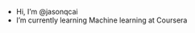 - Hi, I’m @jasonqcai
- I’m currently learning Machine learning at Coursera

<!---
jasonqcai/jasonqcai is a ✨ special ✨ repository because its `README.md` (this file) appears on your GitHub profile.
You can click the Preview link to take a look at your changes.
--->
